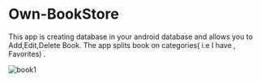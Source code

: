 # Own-BookStore
This app is creating database in your android database and allows you to Add,Edit,Delete Book.
The app splits book on categories( i.e I have , Favorites) .

![book1](https://user-images.githubusercontent.com/38322422/65241220-516c6380-dae3-11e9-823c-bb626f333ac6.png)

